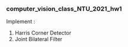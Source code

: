 ### computer_vision_class_NTU_2021_hw1
Implement : 
1.  Harris Corner Detector
2.  Joint Bilateral Filter
